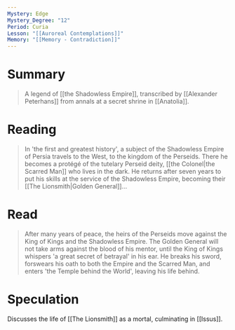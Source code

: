 ```yaml
---
Mystery: Edge
Mystery_Degree: "12"
Period: Curia
Lesson: "[[Auroreal Contemplations]]"
Memory: "[[Memory - Contradiction]]"
---
```

# Summary
> A legend of [[the Shadowless Empire]], transcribed by [[Alexander Peterhans]] from annals at a secret shrine in [[Anatolia]].
# Reading
> In 'the first and greatest history', a subject of the Shadowless Empire of Persia travels to the West, to the kingdom of the Perseids. There he becomes a protégé of the tutelary Perseid deity, [[the Colonel|the Scarred Man]] who lives in the dark. He returns after seven years to put his skills at the service of the Shadowless Empire, becoming their [[The Lionsmith|Golden General]]... 
# Read
> After many years of peace, the heirs of the Perseids move against the King of Kings and the Shadowless Empire. The Golden General will not take arms against the blood of his mentor, until the King of Kings whispers 'a great secret of betrayal' in his ear. He breaks his sword, forswears his oath to both the Empire and the Scarred Man, and enters 'the Temple behind the World', leaving his life behind.
# Speculation
Discusses the life of [[The Lionsmith]] as a mortal, culminating in [[Issus]].